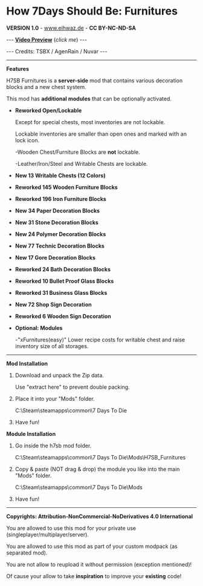 # How 7Days Should Be: Furnitures

**VERSION 1.0** - www.eihwaz.de - **CC BY-NC-ND-SA**

--- [**Video Preview**](https://www.eihwaz.de) (*click me*) ---

--- Credits: TSBX / AgenRain / Nuvar ---

--- --- --- --- --- --- --- --- ---

**Features**

H7SB Furnitures is a **server-side** mod that contains various decoration blocks and a new chest system.

This mod has **additional modules** that can be optionally activated.

* **Reworked Open/Lockable**

	Except for special chests, most inventories are not lockable.
	
	Lockable inventories are smaller than open ones and marked with an lock icon.
	
	-Wooden Chest/Furniture Blocks are **not** lockable.
	
	-Leather/Iron/Steel and Writable Chests are lockable.
	
* **New 13 Writable Chests (12 Colors)**
	
* **Reworked 145 Wooden Furniture Blocks**

* **Reworked 196 Iron Furniture Blocks**

* **New 34 Paper Decoration Blocks**

* **New 31 Stone Decoration Blocks**

* **New 24 Polymer Decoration Blocks**

* **New 77 Technic Decoration Blocks**

* **New 17 Gore Decoration Blocks**

* **Reworked 24 Bath Decoration Blocks**

* **Reworked 10 Bullet Proof Glass Blocks**

* **Reworked 31 Business Glass Blocks**

* **New 72 Shop Sign Decoration**

* **Reworked 6 Wooden Sign Decoration**
	
* **Optional: Modules**

	-"xFurnitures(easy)" Lower recipe costs for writable chest and raise inventory size of all storages.

--- --- --- --- --- --- --- --- ---

**Mod Installation**

1. Download and unpack the Zip data.

	Use "extract here" to prevent double packing.

2. Place it into your "Mods" folder.

	C:\Steam\steamapps\common\7 Days To Die

3. Have fun!

**Module Installation**

1. Go inside the h7sb mod folder.

	C:\Steam\steamapps\common\7 Days To Die\Mods\H7SB_Furnitures
	
2. Copy & paste (NOT drag & drop) the module you like into the main "Mods" folder.

	C:\Steam\steamapps\common\7 Days To Die\Mods

3. Have fun!

--- --- --- --- --- --- --- --- ---

**Copyrights: Attribution-NonCommercial-NoDerivatives 4.0 International**

You are allowed to use this mod for your private use (singleplayer/multiplayer/server).

You are allowed to use this mod as part of your custom modpack (as separated mod).

You are not allow to reupload it without permission (exception mentioned)!

Of cause your allow to take **inspiration** to improve your **existing** code!
